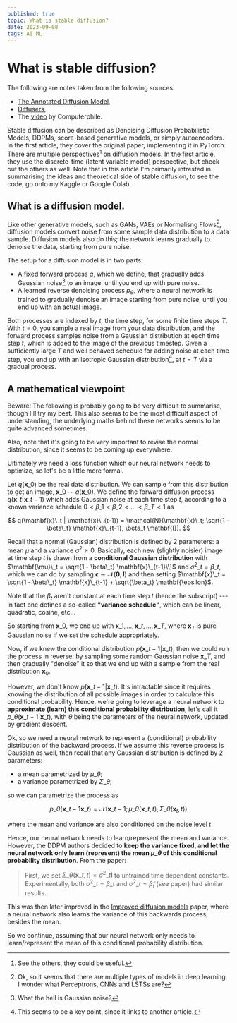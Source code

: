 ```yaml
---
published: true
topic: What is stable diffusion?
date: 2023-09-08
tags: AI ML
---
```


# What is stable diffusion?
The following are notes taken from the following sources:
- [The Annotated Diffusion Model](https://huggingface.co/blog/annotated-diffusion),
- [Diffusers](https://colab.research.google.com/github/huggingface/notebooks/blob/main/diffusers/diffusers_intro.ipynb),
- The [video](https://www.youtube.com/watch?v=1CIpzeNxIhU) by Computerphile.


Stable diffusion can be described as Denoising Diffusion Probabilistic Models, DDPMs, score-based generative models, or simply autoencoders. In the first article, they cover the original paper, implementing it
in PyTorch. There are multiple perspectives[^1] on diffusion models. In the first article, they use the discrete-time (latent variable model) perspective, but check out the others as well. Note that in this
article I'm primarily intrested in summarising the ideas and theoretical side of stable diffusion, to see the code, go onto my Kaggle or Google Colab.

## What is a diffusion model.
Like other generative models, such as GANs, VAEs or Normalisng Flows[^2], diffusion models convert noise from some sample data distribution to a data sample. Diffusion models also do this; the network learns
gradually to denoise the data, starting from pure noise.

The setup for a diffusion model is in two parts:
- A fixed forward process $q$, which we define, that gradually adds Gaussian noise[^3] to an image, until you end up with pure noise.
- A learned reverse denoising process $p_{\theta}$, where a neural network is trained to gradually denoise an image starting from pure noise, until you end up with an actual image.

Both processes are indexed by $t$, the time step, for some finite time steps $T$. With $t=0$, you sample a real image from your data distribution, and the forward process samples noise
from a Gaussian distribution at each time step $t$, which is added to the image of the previous timestep. Given a sufficiently large $T$ and well behaved schedule for adding noise at each
time step, you end up with an isotropic Gaussian distribution[^4], at $t=T$ via a gradual process.

## A mathematical viewpoint
Beware! The following is probably going to be very difficult to summarise, though I'll try my best. This also seems to be the most difficult aspect of understanding, the underlying maths behind these
networks seems to be quite advanced sometimes.

Also, note that it's going to be very important to revise the normal distribution, since it seems to be coming up everywhere.

Ultimately we need a loss function which our neural network needs to optimize, so let's be a little more formal.

Let $q(\mathbf{x}\_0)$ be the real data distribution. We can sample from this distribution to get an image, $\mathbf{x}\_0 \sim q(\mathbf{x}\_0)$. We define the forward diffusion process
$q(\mathbf{x}\_t | \mathbf{x}\_{t-1})$ which adds Gaussian noise at each time step $t$, according to a known variance schedule $0 < \beta\_1 < \beta\_2 < ... < \beta\_T < 1$ as

$$
q(\mathbf{x}\_t | \mathbf{x}\_{t-1}) = \mathcal{N}(\mathbf{x}\_t; \sqrt{1 - \beta\_t} \mathbf{x}\_{t-1}, \beta_t \mathbf{I}).
$$

Recall that a normal (Gaussian) distribution is defined by 2 parameters: a mean $\mu$ and a variance $\sigma^2 \geq 0$. Basically, each new (slightly noisier) image at time step $t$ is drawn from a
**conditional Gaussian distribution** with $\mathbf{\mu}\_t = \sqrt{1 - \beta\_t} \mathbf{x}\_{t-1}\\)$ and $\sigma^2\_t = \beta\_t$, which we can do by sampling $\mathbf{\epsilon} \sim \mathcal{N}(\mathbf{0}, \mathbf{I})$ and then setting $\mathbf{x}\_t = \sqrt{1 - \beta\_t} \mathbf{x}\_{t-1} +  \sqrt{\beta_t} \mathbf{\epsilon}$.

Note that the $\beta_t$ aren't constant at each time step $t$ (hence the subscript) --- in fact one defines a so-called **"variance schedule"**, which can be linear, quadratic, cosine, etc...

So starting from $\mathbf{x}\_0$, we end up with $\mathbf{x}\_1,  ..., \mathbf{x}\_t, ..., \mathbf{x}\_T$, where $\mathbf{x}_T$ is pure Gaussian noise if we set the schedule appropriately.

Now, if we knew the conditional distribution $p(\mathbf{x}\_{t-1} | \mathbf{x}\_t)$, then we could run the process in reverse: by sampling some random Gaussian noise $\mathbf{x}\_T$, and then
gradually "denoise" it so that we end up with a sample from the real distribution $\mathbf{x}_0$.

However, we don't know $p(\mathbf{x}\_{t-1} | \mathbf{x}\_t)$. It's intractable since it requires knowing the distribution of all possible images in order to calculate this conditional probability. Hence,
we're going to leverage a neural network to **approximate (learn) this conditional probability distribution**, let's call it $p\_\theta (\mathbf{x}\_{t-1} | \mathbf{x}\_t)$, with $\theta$ being the
parameters of the neural network, updated by gradient descent.

Ok, so we need a neural network to represent a (conditional) probability distribution of the backward process. If we assume this reverse process is Gaussian as well, then recall that any Gaussian distribution
is defined by 2 parameters:
- a mean parametrized by $\mu\_\theta$;
- a variance parametrized by $\Sigma\_\theta$;

so we can parametrize the process as

$$ p\_\theta (\mathbf{x}\_{t-1} \mathbf{x}\_t) = \mathcal{N}(\mathbf{x}\_{t-1}; \mu\_\theta(\mathbf{x}\_{t},t), \Sigma\_\theta (\mathbf{x}_{t},t))$$

where the mean and variance are also conditioned on the noise level $t$.

Hence, our neural network needs to learn/represent the mean and variance. However, the DDPM authors decided to **keep the variance fixed, and let the neural network only learn (represent)
the mean $\mu\_{\theta}$ of this conditional probability distribution**. From the paper:

> First, we set $\Sigma\_\theta ( \mathbf{x}\_t, t) = \sigma^2\_t \mathbf{I}$ to untrained time dependent constants. Experimentally, both $\sigma^2\_t = \beta\_t$ and $\sigma^2\_t  = \tilde{\beta}_t$ (see paper) had similar results.

This was then later improved in the [Improved diffusion models](https://openreview.net/pdf?id=-NEXDKk8gZ) paper, where a neural network also learns the variance of this backwards process, besides the mean.

So we continue, assuming that our neural network only needs to learn/represent the mean of this conditional probability distribution.

[^1]: See the others, they could be useful.

[^2]: Ok, so it seems that there are multiple types of models in deep learning. I wonder what Perceptrons, CNNs and LSTSs are?

[^3]: What the hell is Gaussian noise?

[^4]: This seems to be a key point, since it links to another article.
